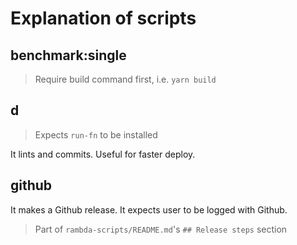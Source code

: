 # Explanation of scripts

## benchmark:single

> Require build command first, i.e. `yarn build`

## d

> Expects `run-fn` to be installed

It lints and commits. Useful for faster deploy.

## github

It makes a Github release. It expects user to be logged with Github.

> Part of `rambda-scripts/README.md`'s `## Release steps` section
